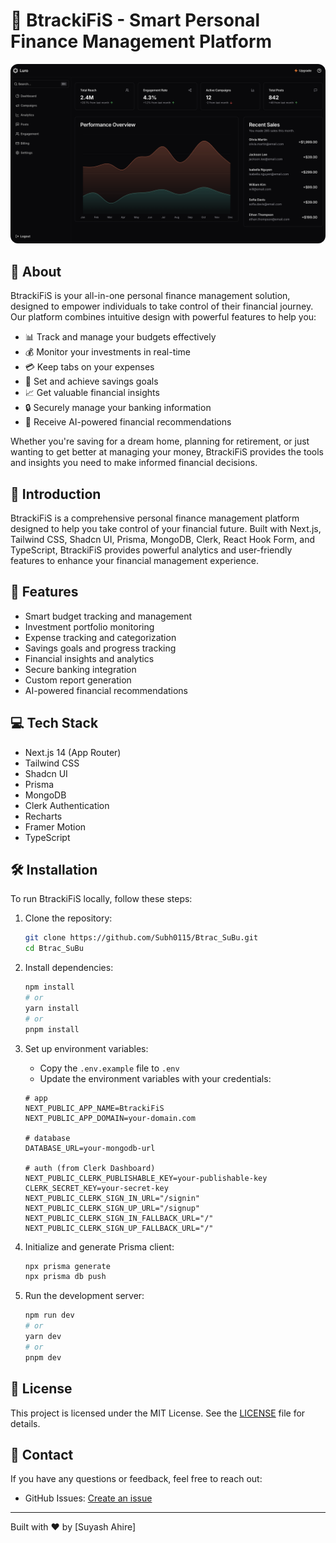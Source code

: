 # 🔗 BtrackiFiS - Smart Personal Finance Management Platform

<img src="/public/images/dashboard.png" alt="BtrackiFiS Dashboard" style="border-radius: 12px;" width="1280">

## 🎯 About
BtrackiFiS is your all-in-one personal finance management solution, designed to empower individuals to take control of their financial journey. Our platform combines intuitive design with powerful features to help you:

- 📊 Track and manage your budgets effectively
- 💰 Monitor your investments in real-time
- 💳 Keep tabs on your expenses
- 🎯 Set and achieve savings goals
- 📈 Get valuable financial insights
- 🔒 Securely manage your banking information
- 🤖 Receive AI-powered financial recommendations

Whether you're saving for a dream home, planning for retirement, or just wanting to get better at managing your money, BtrackiFiS provides the tools and insights you need to make informed financial decisions.

## 🌟 Introduction
BtrackiFiS is a comprehensive personal finance management platform designed to help you take control of your financial future. Built with Next.js, Tailwind CSS, Shadcn UI, Prisma, MongoDB, Clerk, React Hook Form, and TypeScript, BtrackiFiS provides powerful analytics and user-friendly features to enhance your financial management experience.

## 🚀 Features

- Smart budget tracking and management
- Investment portfolio monitoring
- Expense tracking and categorization
- Savings goals and progress tracking
- Financial insights and analytics
- Secure banking integration
- Custom report generation
- AI-powered financial recommendations

## 💻 Tech Stack

* Next.js 14 (App Router)
* Tailwind CSS
* Shadcn UI
* Prisma
* MongoDB
* Clerk Authentication
* Recharts
* Framer Motion
* TypeScript

## 🛠️ Installation
To run BtrackiFiS locally, follow these steps:

1. Clone the repository:
    ```bash
    git clone https://github.com/Subh0115/Btrac_SuBu.git
    cd Btrac_SuBu
    ```
2. Install dependencies:
    ```bash
    npm install
    # or
    yarn install
    # or
    pnpm install
    ```
3. Set up environment variables:
    - Copy the `.env.example` file to `.env`
    - Update the environment variables with your credentials:
    ```env
    # app
    NEXT_PUBLIC_APP_NAME=BtrackiFiS
    NEXT_PUBLIC_APP_DOMAIN=your-domain.com

    # database
    DATABASE_URL=your-mongodb-url

    # auth (from Clerk Dashboard)
    NEXT_PUBLIC_CLERK_PUBLISHABLE_KEY=your-publishable-key
    CLERK_SECRET_KEY=your-secret-key
    NEXT_PUBLIC_CLERK_SIGN_IN_URL="/signin"
    NEXT_PUBLIC_CLERK_SIGN_UP_URL="/signup"
    NEXT_PUBLIC_CLERK_SIGN_IN_FALLBACK_URL="/"
    NEXT_PUBLIC_CLERK_SIGN_UP_FALLBACK_URL="/"
    ```

4. Initialize and generate Prisma client:
    ```bash
    npx prisma generate
    npx prisma db push
    ```

5. Run the development server:
    ```bash
    npm run dev
    # or
    yarn dev
    # or
    pnpm dev
    ```

## 📜 License
This project is licensed under the MIT License. See the [LICENSE](LICENSE) file for details.

## 💬 Contact
If you have any questions or feedback, feel free to reach out:
- GitHub Issues: [Create an issue](https://github.com/Subh0115/Btrac_SuBu/issues)
---
Built with ❤️ by [Suyash Ahire]
